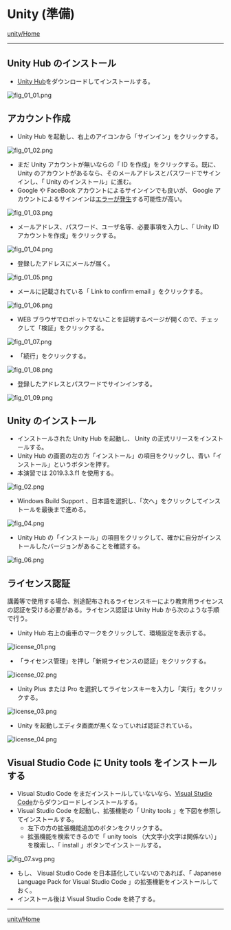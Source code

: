 # Unity (準備)

[unity/Home](./Home.md)

- - -

## Unity Hub のインストール

- [Unity Hub](https://unity3d.com/jp/get-unity/download)をダウンロードしてインストールする。

![fig_01_01.png](./unity_prep_01/fig_01_01.png)

## アカウント作成

- Unity Hub を起動し、右上のアイコンから「サインイン」をクリックする。

![fig_01_02.png](./unity_prep_01/fig_01_02.png)

- まだ Unity アカウントが無いならの「 ID を作成」をクリックする。既に、 Unity のアカウントがあるなら、そのメールアドレスとパスワードでサインインし、「 Unity のインストール」に進む。
- Google や FaceBook アカウントによるサインインでも良いが、 Google アカウントによるサインインは[エラーが発生](https://support.google.com/accounts/thread/25001028?hl=en)する可能性が高い。

![fig_01_03.png](./unity_prep_01/fig_01_03.png)

- メールアドレス、パスワード、ユーザ名等、必要事項を入力し、「 Unity ID アカウントを作成」をクリックする。

![fig_01_04.png](./unity_prep_01/fig_01_04.png)

- 登録したアドレスにメールが届く。

![fig_01_05.png](./unity_prep_01/fig_01_05.png)

- メールに記載されている「 Link to confirm email 」をクリックする。

![fig_01_06.png](./unity_prep_01/fig_01_06.png)

- WEB ブラウザでロボットでないことを証明するページが開くので、チェックして「検証」をクリックする。

![fig_01_07.png](./unity_prep_01/fig_01_07.png)

- 「続行」をクリックする。

![fig_01_08.png](./unity_prep_01/fig_01_08.png)

- 登録したアドレスとパスワードでサインインする。

![fig_01_09.png](./unity_prep_01/fig_01_09.png)

## Unity のインストール

- インストールされた Unity Hub を起動し、 Unity の正式リリースをインストールする。
- Unity Hub の画面の左の方「インストール」の項目をクリックし、青い「インストール」というボタンを押す。
- 本演習では 2019.3.3.f1 を使用する。

![fig_02.png](./unity_prep_01/fig_02.png)

- Windows Build Support 、日本語を選択し、「次へ」をクリックしてインストールを最後まで進める。

![fig_04.png](./unity_prep_01/fig_04.png)

- Unity Hub の「インストール」の項目をクリックして、確かに自分がインストールしたバージョンがあることを確認する。

![fig_06.png](./unity_prep_01/fig_06.png)

## ライセンス認証

講義等で使用する場合、別途配布されるライセンスキーにより教育用ライセンスの認証を受ける必要がある。ライセンス認証は Unity Hub から次のような手順で行う。

- Unity Hub 右上の歯車のマークをクリックして、環境設定を表示する。

![license_01.png](./unity_prep_01/license_01.png)

- 「ライセンス管理」を押し「新規ライセンスの認証」をクリックする。

![license_02.png](./unity_prep_01/license_02.png)

- Unity Plus または Pro を選択してライセンスキーを入力し「実行」をクリックする。

![license_03.png](./unity_prep_01/license_03.png)

- Unity を起動しエディタ画面が黒くなっていれば認証されている。

![license_04.png](./unity_prep_01/license_04.png)

## Visual Studio Code に Unity tools をインストールする

- Visual Studio Code をまだインストールしていないなら、[Visual Studio Code](https://code.visualstudio.com/)からダウンロードしインストールする。
- Visual Studio Code を起動し、拡張機能の「 Unity tools 」を下図を参照してインストールする。
  - 左下の方の拡張機能追加のボタンをクリックする。
  - 拡張機能を検索できるので「 unity tools （大文字小文字は関係ない）」を検索し、「 install 」ボタンでインストールする。

![fig_07.svg.png](./unity_prep_01/fig_07.svg.png)

- もし、 Visual Studio Code を日本語化していないのであれば、「 Japanese Language Pack for Visual Studio Code 」の拡張機能をインストールしておく。
- インストール後は Visual Studio Code を終了する。

- - -

[unity/Home](./Home.md)
